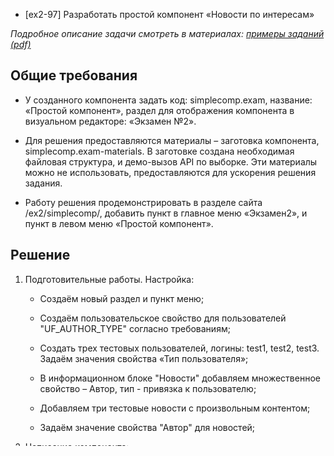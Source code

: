 * [ex2-97] Разработать простой компонент «Новости по интересам»

*Подробное описание задачи смотреть в материалах: [примеры заданий (pdf)](../pubinfo/Ex2AllType.pdf)*

## Общие требования 

* У созданного компонента задать код: simplecomp.exam, название: «Простой компонент», раздел для отображения компонента в визуальном редакторе: «Экзамен №2».

* Для решения предоставляются материалы – заготовка компонента, simplecomp.exam-materials. В заготовке создана необходимая файловая структура, и демо-вызов API по выборке. Эти материалы можно не использовать, предоставляются для ускорения решения задания.

* Работу решения продемонстрировать в разделе сайта /ex2/simplecomp/, добавить пункт в главное меню «Экзамен2», и пункт в левом меню «Простой компонент».

## Решение

1) Подготовительные работы. Настройка:

    * Создаём новый раздел и пункт меню;

    * Создаём пользовательское свойство для пользователей "UF_AUTHOR_TYPE" согласно требованиям;

    * Создать трех тестовых пользователей, логины: test1, test2, test3. Задаём значения свойства «Тип пользователя»;

    * В информационном блоке "Новости" добавляем множественное свойство – Автор, тип - привязка к пользователю;

    * Добавляем три тестовые новости с произвольным контентом;

    * Задаём значение свойства "Автор" для новостей;

2) Написание компонента:

    * Для ускорения процесса, можно скопировать любой системный компонент Битрикс, в результате вы получите всю необходимую структуру компонента, которую потом сможете отредактировать в соответствии с условиями задания.
    
    * Копируем заготовку компонента "simplecomp.exam-materials" из материалов
    
## P.S.

* Демо-сервер использует версию БУС 15.5.1 (PHP 5.5.9), на экзаменационном сервере 16, поэтому, во время экзамена могут отсутствовать некоторые современные компоненты.
    * БУС 15.5.1
        * /bitrix/components/bitrix/app.placement/ - компонент отсутствует
        * /bitrix/components/bitrix/security.user.otp.init/class.php
        
____
* [Задания](tasks.md)
* [README.md](../../README.md)